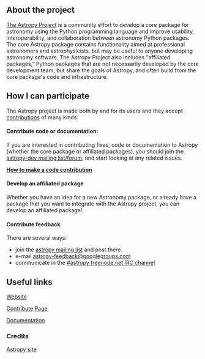 ## About the project

[The Astropy Project](http://www.astropy.org/) is a community effort to develop a core package for astronomy using
the Python programming language and improve usability, interoperability,
and collaboration between astronomy Python packages.
The core Astropy package contains functionality aimed at professional astronomers and
astrophysicists, but may be useful to anyone developing astronomy software.
The Astropy Project also includes "affiliated packages," Python packages
that are not necessarily developed by the core development team,
but share the goals of Astropy, and often build from the core package's code and infrastructure.

## How I can participate

The Astropy project is made both by and for its users and they accept [contributions](http://www.astropy.org/contribute.html) of many kinds.

 #### Contribute code or documentation:

 If you are interested in contributing fixes, code or documentation to Astropy (whether the core package or affiliated packages), you should join the [astropy-dev mailing list/forum](http://groups.google.com/group/astropy-dev), and start looking at any related issues.

**[How to make a code contribution](http://docs.astropy.org/en/latest/development/workflow/development_workflow.html)**

 #### Develop an affiliated package

 Whether you have an idea for a new Astronomy package, or already have a package that you want to integrate with the Astropy project, you can develop an affiliated package!

 #### Contribute feedback

 There are several ways:
  - join the [astropy mailing list](http://mail.scipy.org/mailman/listinfo/astropy) and post there.
  - e-mail [astropy-feedback@googlegroups.com](mailto:astropy-feedback@googlegroups.com)
  - communicate in the [#astropy freenode.net IRC channel](http://webchat.freenode.net/?channels=astropy)

## Useful links

[Website](http://www.astropy.org/)

[Contribute Page](http://www.astropy.org/contribute)

[Documentation](http://docs.astropy.org/en/stable/index.html)


### Credits

[Astropy site](http://www.astropy.org/about.html)

